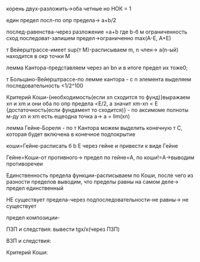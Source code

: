 корень двух-разложить->оба четные но НОК = 1

един предел посл-по опр предела-> a+b/2 

послед-равенства-через разложение =a+b где b-б м
ограниченность сход последоват-запишем предел->ограниченно max(A-E, A+E)

т Вейерштрассе-имеет sup(т M)-расписываем m, n член-> a(n-ый) находится в окр точки М

лемма Кантора-представляем через аn bn и в итоге предел их тоже0; 

т Больцано-Вейерштрассе-по лемме кантора - с n элемента выделяем последовательность <1/2^100

Критерий Коши-{необходимость(если xn сходится то фунд)}выражаем xn и xm и они оба по опр предела <E/2, а значит xm-xn < E
{достаточность(если фундамент то сходится)} - по аксимоме полноты м-ду xn и xm есть ещеодна точка a-> a = lim(xn)

лемма Гейне-Бореля - по т Кантора можем выделить конечную т С, которая будет включена в конечное подпокрытие

коши=Гейне-расписать б b E через гейне и привести к виде Гейне

Гейне=Коши-от противного-> предел по гейне=A, по коши!=A->выводим противоречеи

Единственность предела функции-расписываем по Коши, после чего из разности пределов выводим, что пределы равны на самом деле-> предел единственный

НЕ существует предела-через подпоследовательности-не равны-> не существует

предел композиции-


ПЗП и следствия: вывести tgx/x(через ПЗП)

ВЗП и следствия: 

Критерий Коши: 